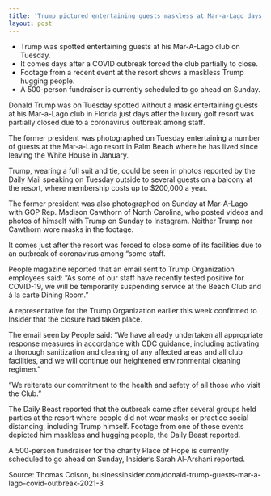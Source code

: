 ```yaml
---
title: 'Trump pictured entertaining guests maskless at Mar-a-Lago days after COVID outbreak caused its partial closure'
layout: post
---
```


- Trump was spotted entertaining guests at his Mar-A-Lago club on Tuesday.
- It comes days after a COVID outbreak forced the club partially to close.
- Footage from a recent event at the resort shows a maskless Trump hugging people.
- A 500-person fundraiser is currently scheduled to go ahead on Sunday.

Donald Trump was on Tuesday spotted without a mask entertaining guests at his Mar-a-Lago club in Florida just days after the luxury golf resort was partially closed due to a coronavirus outbreak among staff.

The former president was photographed on Tuesday entertaining a number of guests at the Mar-a-Lago resort in Palm Beach where he has lived since leaving the White House in January.

Trump, wearing a full suit and tie, could be seen in photos reported by the Daily Mail speaking on Tuesday outside to several guests on a balcony at the resort, where membership costs up to $200,000 a year.

The former president was also photographed on Sunday at Mar-A-Lago with GOP Rep. Madison Cawthorn of North Carolina, who posted videos and photos of himself with Trump on Sunday to Instagram. Neither Trump nor Cawthorn wore masks in the footage.

It comes just after the resort was forced to close some of its facilities due to an outbreak of coronavirus among “some staff.

People magazine reported that an email sent to Trump Organization employees said: “As some of our staff have recently tested positive for COVID-19, we will be temporarily suspending service at the Beach Club and à la carte Dining Room.”

A representative for the Trump Organization earlier this week confirmed to Insider that the closure had taken place.

The email seen by People said: “We have already undertaken all appropriate response measures in accordance with CDC guidance, including activating a thorough sanitization and cleaning of any affected areas and all club facilities, and we will continue our heightened environmental cleaning regimen.”

“We reiterate our commitment to the health and safety of all those who visit the Club.”

The Daily Beast reported that the outbreak came after several groups held parties at the resort where people did not wear masks or practice social distancing, including Trump himself. Footage from one of those events depicted him maskless and hugging people, the Daily Beast reported.

A 500-person fundraiser for the charity Place of Hope is currently scheduled to go ahead on Sunday, Insider’s Sarah Al-Arshani reported.

Source: Thomas Colson, businessinsider.com/donald-trump-guests-mar-a-lago-covid-outbreak-2021-3